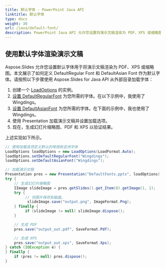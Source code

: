 ```yaml
---
title: 默认字体 - PowerPoint Java API
linktitle: 默认字体
type: docs
weight: 30
url: /java/default-font/
description: PowerPoint Java API 允许您设置将演示文稿渲染为 PDF、XPS 或缩略图的默认字体。本文展示了如何定义 DefaultRegular Font 和 DefaultAsian Font 作为默认字体。
---
```



## **使用默认字体渲染演示文稿**
Aspose.Slides 允许您设置默认字体用于将演示文稿渲染为 PDF、XPS 或缩略图。本文展示了如何定义 DefaultRegular Font 和 DefaultAsian Font 作为默认字体。请按照以下步骤使用 Aspose.Slides for Java API 从外部目录加载字体：

1. 创建一个 [LoadOptions](https://reference.aspose.com/slides/java/com.aspose.slides/LoadOptions) 的实例。
1. [设置 DefaultRegularFont](https://reference.aspose.com/slides/java/com.aspose.slides/LoadOptions#setDefaultRegularFont-java.lang.String-) 为您所需的字体。在以下示例中，我使用了 Wingdings。
1. [设置 DefaultAsianFont](https://reference.aspose.com/slides/java/com.aspose.slides/LoadOptions#setDefaultAsianFont-java.lang.String-) 为您所需的字体。在下面的示例中，我也使用了 Wingdings。
1. 使用 Presentation 加载演示文稿并设置加载选项。
1. 现在，生成幻灯片缩略图、PDF 和 XPS 以验证结果。

上述实现如下所示。

```java
// 使用加载选项定义默认的常规和亚洲字体
LoadOptions loadOptions = new LoadOptions(LoadFormat.Auto);
loadOptions.setDefaultRegularFont("Wingdings");
loadOptions.setDefaultAsianFont("Wingdings");

// 加载演示文稿
Presentation pres = new Presentation("DefaultFonts.pptx", loadOptions);
try {
    // 生成幻灯片缩略图
    IImage slideImage = pres.getSlides().get_Item(0).getImage(1, 1);
    try {
         // 将图片保存到磁盘。
          slideImage.save("output.png", ImageFormat.Png);
    } finally {
         if (slideImage != null) slideImage.dispose();
    }

    // 生成 PDF
    pres.save("output_out.pdf", SaveFormat.Pdf);

    // 生成 XPS
    pres.save("output_out.xps", SaveFormat.Xps);
} catch (IOException e) {
} finally {
    if (pres != null) pres.dispose();
}
```